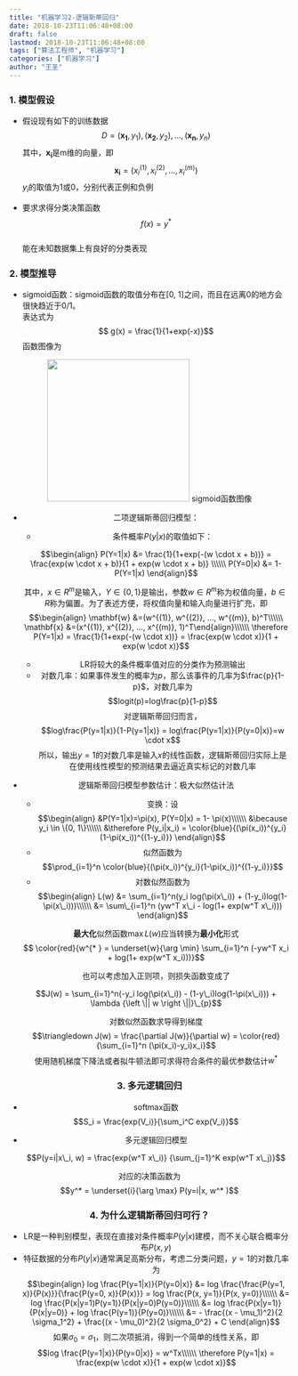 ```yaml
---
title: "机器学习2-逻辑斯蒂回归"
date: 2018-10-23T11:06:48+08:00
draft: false
lastmod: 2018-10-23T11:06:48+08:00
tags: ["算法工程师", "机器学习"]
categories: ["机器学习"]
author: "王圣"
---
```


### 1. 模型假设
* 假设现有如下的训练数据
$$ D = {(\mathbf{x_1}, y_1), (\mathbf{x_2}, y_2), ..., (\mathbf{x_n}, y_n)}$$
其中，$\mathbf{x_i}$是m维的向量，即
$$\mathbf{x_i} = (x_i^{(1)}, x_i^{(2)}, ..., x_i^{(m)})$$
$y_i$的取值为1或0，分别代表正例和负例

* 要求求得分类决策函数$$f(x) = y^{*}$$  
	能在未知数据集上有良好的分类表现

### 2. 模型推导
* sigmoid函数：sigmoid函数的取值分布在\[0, 1]之间，而且在远离0的地方会很快趋近于0/1。  
表达式为  
$$ g(x) = \frac{1}{1+exp(-x)}$$
函数图像为 
<center> 
<img src="/images/sigmoid函数.png" width=256 height=256 />  
sigmoid函数图像
<center />

* 二项逻辑斯蒂回归模型：
	* 条件概率$P(y|x)$的取值如下：
	
	$$\begin{align} P(Y=1|x) &= \frac{1}{1+exp(-(w \cdot x + b))} = \frac{exp(w \cdot x + b)}{1 + exp(w \cdot x + b)}   \\\\\\
	P(Y=0|x) &= 1- P(Y=1|x)
	\end{align}$$

	其中，$x \in R^m$是输入，$Y \in {\{0, 1\}}$是输出，参数$w \in R^m$称为权值向量，$b \in R$称为偏置。为了表述方便，将权值向量和输入向量进行扩充，即$$\begin{align}
	\mathbf{w} &=(w^{(1)}, w^{(2)}, ..., w^{(m)}, b)^T\\\\\\
	\mathbf{x} &=(x^{(1)}, x^{(2)}, ..., x^{(m)}, 1)^T\end{align}\\\\\\
	\therefore P(Y=1|x) = \frac{1}{1+exp(-(w \cdot x))} = \frac{exp(w \cdot x)}{1 + exp(w \cdot x)}$$  

	* LR将较大的条件概率值对应的分类作为预测输出
	* 对数几率：如果事件发生的概率为$p$，那么该事件的几率为$\frac{p}{1-p}$，对数几率为$$logit(p)=log\frac{p}{1-p}$$
	对逻辑斯蒂回归而言，
	$$log\frac{P(y=1|x)}{1-P(y=1|x)} = log\frac{P(y=1|x)}{P(y=0|x)}=w \cdot x$$
	所以，输出$y=1$的对数几率是输入$x$的线性函数，逻辑斯蒂回归实际上是在使用线性模型的预测结果去逼近真实标记的对数几率

* 逻辑斯蒂回归模型参数估计：极大似然估计法
	* 变换：设
	$$\begin{align} &P(Y=1|x)=\pi(x), P(Y=0|x) = 1- \pi(x)\\\\\\
	&\because y_i \in \{0, 1\}\\\\\\
	&\therefore P(y_i|x_i) = \color{blue}{(\pi(x_i))^{y_i}(1-\pi(x_i))^{(1-y_i)}} \end{align}$$
	* 似然函数为$$\prod_{i=1}^n \color{blue}{(\pi(x_i))^{y_i}(1-\pi(x_i))^{(1-y_i)}}$$
	* 对数似然函数为
	$$\begin{align} L(w) &= \sum_{i=1}^n(y_i log(\pi(x\_i)) + (1-y_i)log(1-\pi(x\_i)))\\\\\\
	&= \sum\_{i=1}^n (yw^T x\_i - log(1+ exp(w^T x\_i))) \end{align}$$
	
	
	**最大化**似然函数$\max L(w)$应当转换为**最小化**形式
	$$ \color{red}{w^{* } = \underset{w}{\arg \min} \sum_{i=1}^n (-yw^T x_i + log(1+ exp(w^T x_i)))}$$
	
	
	也可以考虑加入正则项，则损失函数变成了
	
	$$J(w) = \sum_{i=1}^n(-y_i log(\pi(x\_i)) - (1-y\_i)log(1-\pi(x\_i))) + \lambda {\left \|| w \right \||}\_{p}$$
	
	对数似然函数求导得到梯度
	$$\triangledown J(w) = \frac{\partial J(w)}{\partial w} = \color{red}{\sum_{i=1}^n (\pi(x_i)-y_i)x_i}$$ 
	使用随机梯度下降法或者拟牛顿法即可求得符合条件的最优参数估计$w^{* }$
	
### 3. 多元逻辑回归
* softmax函数
	$$S_i = \frac{exp(V_i)}{\sum_i^C exp(V_i)}$$

* 多元逻辑回归模型

	$$P(y=i|x\_i, w) = \frac{exp(w^T x\_i)} {\sum_{j=1}^K exp(w^T x\_j)}$$


对应的决策函数为$$y^* = \underset{i}{\arg \max} P(y=i|x, w^* )$$
	
### 4. 为什么逻辑斯蒂回归可行？
* LR是一种判别模型，表现在直接对条件概率$P(y|x)$建模，而不关心联合概率分布$P(x, y)$
* 特征数据的分布$P(y|x)$通常满足高斯分布，考虑二分类问题，$y=1$的对数几率为
$$\begin{align}
log \frac{P(y=1|x)}{P(y=0|x)} &= log \frac{\frac{P(y=1, x)}{P(x)}}{\frac{P(y=0, x)}{P(x)}} = log \frac{P(x, y=1)}{P(x, y=0)}\\\\\\
&= log \frac{P(x|y=1)P(y=1)}{P(x|y=0)P(y=0)}\\\\\\
&= log \frac{P(x|y=1)}{P(x|y=0)} + log \frac{P(y=1)}{P(y=0)}\\\\\\
&= - \frac{(x - \mu_1)^2}{2 \sigma_1^2} + \frac{(x - \mu_0)^2}{2 \sigma_0^2} + C
\end{align}$$
如果$\sigma_0 = \sigma_1$，则二次项抵消，得到一个简单的线性关系，即
$$log \frac{P(y=1|x)}{P(y=0|x)} = w^Tx\\\\\\
\therefore P(y=1|x) = \frac{exp(w \cdot x)}{1 + exp(w \cdot x)}$$